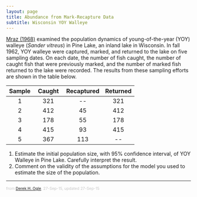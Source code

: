 ```yaml
---
layout: page
title: Abundance from Mark-Recapture Data
subtitle: Wisconsin YOY Walleye
---
```


[Mraz (1968)](http://digicoll.library.wisc.edu/cgi-bin/EcoNatRes/EcoNatRes-idx?type=header;pview=hide;id=EcoNatRes.DNRBull40) examined the population dynamics of young-of-the-year (YOY) walleye (*Sander vitreus*) in Pine Lake, an inland lake in Wisconsin.  In fall 1962, YOY walleye were captured, marked, and returned to the lake on five sampling dates.  On each date, the number of fish caught, the number of caught fish that were previously marked, and the number of marked fish returned to the lake were recorded.  The results from these sampling efforts are shown in the table below.

| Sample |  &nbsp;Caught&nbsp;  | Recaptured | Returned |
|:------:|:--------:|:----------:|:--------:|
|    1   |    321   |     --     |    321   |
|    2   |    412   |     45     |    412   |
|    3   |    178   |     55     |    178   |
|    4   |    415   |     93     |    415   |
|    5   |    367   |    113     |     --   |


1. Estimate the initial population size, with 95% confidence interval, of YOY Walleye in Pine Lake.  Carefully interpret the result.
1. Comment on the validity of the assumptions for the model you used to estimate the size of the population.

---
<p style="font-size: 0.75em; color: c6c6c6;">from <a href="http://derekogle.com">Derek H. Ogle</a>, 27-Sep-15, updated 27-Sep-15</p>
